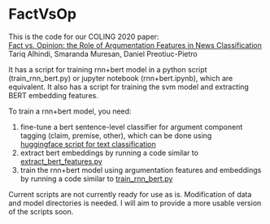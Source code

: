 # FactVsOp

This is the code for our COLING 2020 paper:
<br> [Fact vs. Opinion: the Role of Argumentation Features in News Classification](https://aclanthology.org/2020.coling-main.540.pdf)
<br> Tariq Alhindi, Smaranda Muresan, Daniel Preotiuc-Pietro

It has a script for training rnn+bert model in a python script (train_rnn_bert.py) or jupyter notebook (rnn+bert.ipynb), which are equivalent.
It also has a script for training the svm model and extracting BERT embedding features.

To train a rnn+bert model, you need:
1. fine-tune a bert sentence-level classifier for argument component tagging (claim, premise, other), which can be done using
<br>[huggingface script for text classification](https://github.com/huggingface/transformers/tree/master/examples/pytorch/text-classification)
2. extract bert embeddings by running a code similar to [extract_bert_features.py](https://github.com/Tariq60/FactVsOp/blob/master/src/features/extract_bert_features.py)
3. train the rnn+bert model using argumentation features and embeddings by running a code similar to [train_rnn_bert.py](https://github.com/Tariq60/FactVsOp/blob/master/src/models/train_rnn_bert.py)

Current scripts are not currently ready for use as is. Modification of data and model directories is needed.
I will aim to provide a more usable version of the scripts soon.

